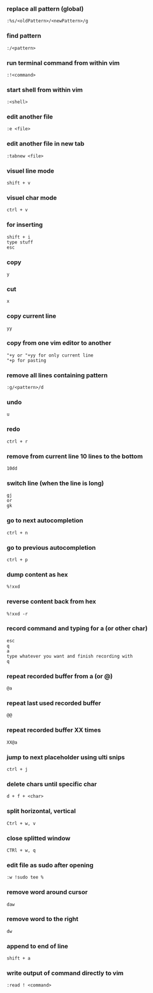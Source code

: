### replace all pattern (global)
```
:%s/<oldPattern>/<newPattern>/g
```

### find pattern
```
:/<pattern>
```

### run terminal command from within vim
```
:!<command>
```

### start shell from within vim
```
:<shell>
```

### edit another file
```
:e <file>
```

### edit another file in new tab
```
:tabnew <file>
```

### visuel line mode
```
shift + v
```

### visuel char mode
```
ctrl + v
```

### for inserting
```
shift + i
type stuff
esc
```

### copy
```
y
```

### cut
```
x
```

### copy current line
```
yy
```

### copy from one vim editor to another
```
"+y or "+yy for only current line
"+p for pasting
```

### remove all lines containing pattern
```
:g/<pattern>/d
```

### undo
```
u
```

### redo
```
ctrl + r
```

### remove from current line 10 lines to the bottom
```
10dd
```

### switch line (when the line is long)
```
gj
or
gk
```

### go to next autocompletion
```
ctrl + n
```

### go to previous autocompletion
```
ctrl + p
```

### dump content as hex
```
%!xxd
```

### reverse content back from hex
```
%!xxd -r
```

### record command and typing for a (or other char)
```
esc
q
a
type whatever you want and finish recording with
q
```

### repeat recorded buffer from a (or @<otherChar>)
```
@a 
```

### repeat last used recorded buffer
```
@@
```

### repeat recorded buffer XX times
```
XX@a
```

### jump to next placeholder using ulti snips
```
ctrl + j
```

### delete chars until specific char
```
d + f + <char>
```

### split horizontal, vertical
```
Ctrl + w, v
```

### close splitted window
```
CTRl + w, q
```

### edit file as sudo after opening
```
:w !sudo tee %
```

### remove word around cursor
```
daw
```

### remove word to the right
```
dw
```

### append to end of line
```
shift + a
```

### write output of command directly to vim
```
:read ! <command>
```


